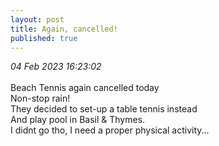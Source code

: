 ```yaml
---
layout: post
title: Again, cancelled!
published: true
---
```

_04 Feb 2023 16:23:02_
<br>
<br>
Beach Tennis again cancelled today 
<br>
Non-stop rain!
<br>
They decided to set-up a table tennis instead
<br>
And play pool in Basil & Thymes.
<br>
I didnt go tho, I need a proper physical activity...

